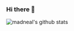 ### Hi there 👋
![madneal's github stats](https://github-readme-stats.vercel.app/api?username=madneal&show_icons=true&theme=radical)
